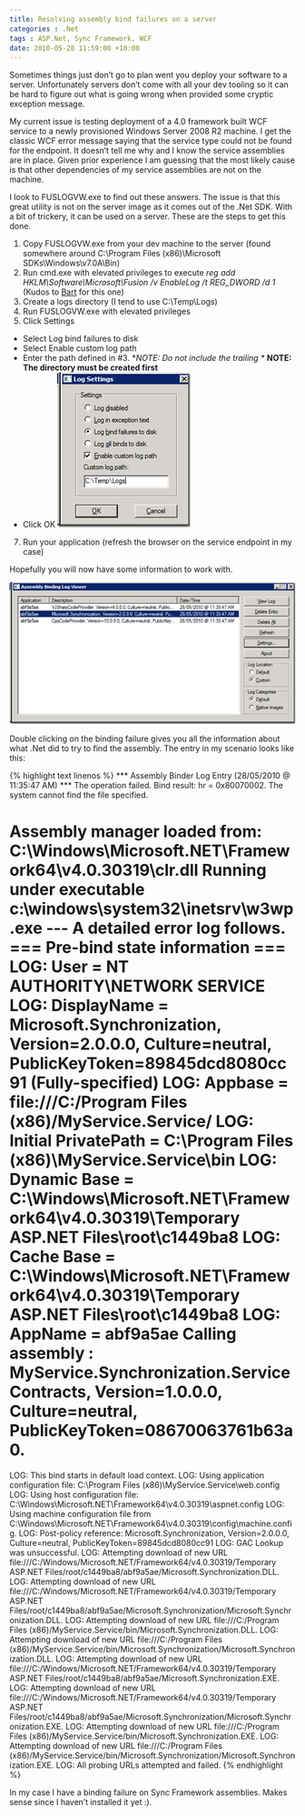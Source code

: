 ```yaml
---
title: Resolving assembly bind failures on a server
categories : .Net
tags : ASP.Net, Sync Framework, WCF
date: 2010-05-28 11:59:00 +10:00
---
```


Sometimes things just don’t go to plan went you deploy your software to a server. Unfortunately servers don’t come with all your dev tooling so it can be hard to figure out what is going wrong when provided some cryptic exception message.

My current issue is testing deployment of a 4.0 framework built WCF service to a newly provisioned Windows Server 2008 R2 machine. I get the classic WCF error message saying that the service type could not be found for the endpoint. It doesn’t tell me why and I know the service assemblies are in place. Given prior experience I am guessing that the most likely cause is that other dependencies of my service assemblies are not on the machine.

I look to FUSLOGVW.exe to find out these answers. The issue is that this great utility is not on the server image as it comes out of the .Net SDK. With a bit of trickery, it can be used on a server. These are the steps to get this done.

1. Copy FUSLOGVW.exe from your dev machine to the server (found somewhere around C:\Program Files (x86)\Microsoft SDKs\Windows\v7.0A\Bin)
2. Run cmd.exe with elevated privileges to execute _*reg add HKLM\Software\Microsoft\Fusion /v EnableLog /t REG_DWORD /d 1*_
  (Kudos to [Bart][0] for this one)
3. Create a logs directory (I tend to use C:\Temp\Logs)
4. Run FUSLOGVW.exe with elevated privileges
5. Click Settings
* Select Log bind failures to disk
* Select Enable custom log path
* Enter the path defined in #3.
    **NOTE: Do not include the trailing \**
    **NOTE: The directory must be created first**
* Click OK
![image][1]
7. Run your application (refresh the browser on the service endpoint in my case)

Hopefully you will now have some information to work with.

![image][2]

Double clicking on the binding failure gives you all the information about what .Net did to try to find the assembly. The entry in my scenario looks like this:

{% highlight text linenos %}
*** Assembly Binder Log Entry  (28/05/2010 @ 11:35:47 AM) ***
The operation failed.
Bind result: hr = 0x80070002. The system cannot find the file specified.

Assembly manager loaded from:  C:\Windows\Microsoft.NET\Framework64\v4.0.30319\clr.dll
Running under executable  c:\windows\system32\inetsrv\w3wp.exe
--- A detailed error log follows.
=== Pre-bind state information ===
LOG: User = NT AUTHORITY\NETWORK SERVICE
LOG: DisplayName = Microsoft.Synchronization, Version=2.0.0.0, Culture=neutral, PublicKeyToken=89845dcd8080cc91
 (Fully-specified)
LOG: Appbase = file:///C:/Program Files (x86)/MyService.Service/
LOG: Initial PrivatePath = C:\Program Files (x86)\MyService.Service\bin
LOG: Dynamic Base = C:\Windows\Microsoft.NET\Framework64\v4.0.30319\Temporary ASP.NET Files\root\c1449ba8
LOG: Cache Base = C:\Windows\Microsoft.NET\Framework64\v4.0.30319\Temporary ASP.NET Files\root\c1449ba8
LOG: AppName = abf9a5ae
Calling assembly : MyService.Synchronization.ServiceContracts, Version=1.0.0.0, Culture=neutral, PublicKeyToken=08670063761b63a0.
===
LOG: This bind starts in default load context.
LOG: Using application configuration file: C:\Program Files (x86)\MyService.Service\web.config
LOG: Using host configuration file: C:\Windows\Microsoft.NET\Framework64\v4.0.30319\aspnet.config
LOG: Using machine configuration file from C:\Windows\Microsoft.NET\Framework64\v4.0.30319\config\machine.config.
LOG: Post-policy reference: Microsoft.Synchronization, Version=2.0.0.0, Culture=neutral, PublicKeyToken=89845dcd8080cc91
LOG: GAC Lookup was unsuccessful.
LOG: Attempting download of new URL file:///C:/Windows/Microsoft.NET/Framework64/v4.0.30319/Temporary ASP.NET Files/root/c1449ba8/abf9a5ae/Microsoft.Synchronization.DLL.
LOG: Attempting download of new URL file:///C:/Windows/Microsoft.NET/Framework64/v4.0.30319/Temporary ASP.NET Files/root/c1449ba8/abf9a5ae/Microsoft.Synchronization/Microsoft.Synchronization.DLL.
LOG: Attempting download of new URL file:///C:/Program Files (x86)/MyService.Service/bin/Microsoft.Synchronization.DLL.
LOG: Attempting download of new URL file:///C:/Program Files (x86)/MyService.Service/bin/Microsoft.Synchronization/Microsoft.Synchronization.DLL.
LOG: Attempting download of new URL file:///C:/Windows/Microsoft.NET/Framework64/v4.0.30319/Temporary ASP.NET Files/root/c1449ba8/abf9a5ae/Microsoft.Synchronization.EXE.
LOG: Attempting download of new URL file:///C:/Windows/Microsoft.NET/Framework64/v4.0.30319/Temporary ASP.NET Files/root/c1449ba8/abf9a5ae/Microsoft.Synchronization/Microsoft.Synchronization.EXE.
LOG: Attempting download of new URL file:///C:/Program Files (x86)/MyService.Service/bin/Microsoft.Synchronization.EXE.
LOG: Attempting download of new URL file:///C:/Program Files (x86)/MyService.Service/bin/Microsoft.Synchronization/Microsoft.Synchronization.EXE.
LOG: All probing URLs attempted and failed.
{% endhighlight %}

In my case I have a binding failure on Sync Framework assemblies. Makes sense since I haven’t installed it yet :).

[0]: http://bartdesmet.net/blogs/bart/archive/2006/10/23/Assembly-probing_2C00_-Fusion-and-fuslogvw-in-5-minutes.aspx
[1]: /files/image_9.png
[2]: /files/image_10.png
